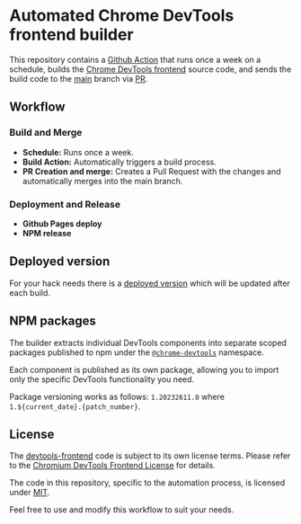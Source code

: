 # Automated Chrome DevTools frontend builder

This repository contains a [Github Action](.github/workflows/build.yml) that runs once a week on a schedule, builds the [Chrome DevTools frontend](https://chromium.googlesource.com/devtools/devtools-frontend) source code, and sends the build code to the [main](https://github.com/iam-medvedev/chrome-devtools/tree/main) branch via [PR](https://github.com/iam-medvedev/chrome-devtools/pulls?q=is%3Apr+label%3Aauto-build).

## Workflow

### Build and Merge

- **Schedule:** Runs once a week.
- **Build Action:** Automatically triggers a build process.
- **PR Creation and merge:** Creates a Pull Request with the changes and automatically merges into the main branch.

### Deployment and Release

- **Github Pages deploy**
- **NPM release**

## Deployed version

For your hack needs there is a [deployed version](https://iam-medvedev.github.io/chrome-devtools/) which will be updated after each build.

## NPM packages

The builder extracts individual DevTools components into separate scoped packages published to npm under the [`@chrome-devtools`](https://www.npmjs.com/org/chrome-devtools) namespace.

Each component is published as its own package, allowing you to import only the specific DevTools functionality you need.

Package versioning works as follows: `1.20232611.0` where `1.${current_date}.{patch_number}`.

## License

The [devtools-frontend](https://chromium.googlesource.com/devtools/devtools-frontend) code is subject to its own license terms. Please refer to the [Chromium DevTools Frontend License](https://chromium.googlesource.com/devtools/devtools-frontend/+/main/LICENSE) for details.

The code in this repository, specific to the automation process, is licensed under [MIT](LICENSE).

Feel free to use and modify this workflow to suit your needs.
